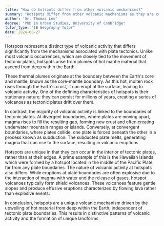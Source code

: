 ```yaml
---
title: "How do hotspots differ from other volcanic mechanisms?"
summary: "Hotspots differ from other volcanic mechanisms as they are caused by plumes of hot mantle material rising from deep within the Earth."
author: "Dr. Thomas Lee"
degree: "PhD in Urban Studies, University of Cambridge"
tutor_type: "IB Geography Tutor"
date: 2024-08-27
---
```


Hotspots represent a distinct type of volcanic activity that differs significantly from the mechanisms associated with plate tectonics. Unlike most volcanic occurrences, which are closely tied to the movement of tectonic plates, hotspots arise from plumes of hot mantle material that ascend from deep within the Earth.

These thermal plumes originate at the boundary between the Earth's core and mantle, known as the core-mantle boundary. As this hot, molten rock rises through the Earth's crust, it can erupt at the surface, leading to volcanic activity. One of the defining characteristics of hotspots is their stationary nature; they can persist for millions of years, creating a series of volcanoes as tectonic plates drift over them.

In contrast, the majority of volcanic activity is linked to the boundaries of tectonic plates. At divergent boundaries, where plates are moving apart, magma rises to fill the resulting gap, forming new crust and often creating underwater mountain ranges or islands. Conversely, at convergent boundaries, where plates collide, one plate is forced beneath the other in a process known as subduction. The subducted plate melts, generating magma that can rise to the surface, resulting in volcanic eruptions.

Hotspots are unique in that they can occur in the interior of tectonic plates, rather than at their edges. A prime example of this is the Hawaiian Islands, which were formed by a hotspot located in the middle of the Pacific Plate, far from any plate boundaries. The nature of volcanic activity at hotspots also differs. While eruptions at plate boundaries are often explosive due to the interaction of magma with water and the release of gases, hotspot volcanoes typically form shield volcanoes. These volcanoes feature gentle slopes and produce effusive eruptions characterized by flowing lava rather than explosive events.

In conclusion, hotspots are a unique volcanic mechanism driven by the upwelling of hot material from deep within the Earth, independent of tectonic plate boundaries. This results in distinctive patterns of volcanic activity and the formation of unique landforms.
    